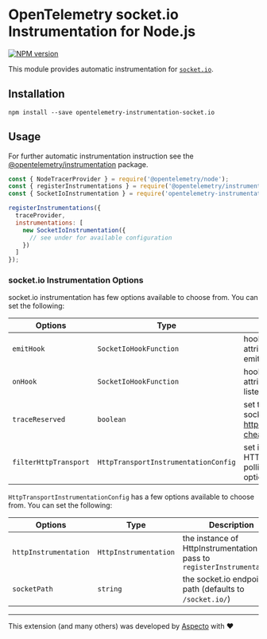 # OpenTelemetry socket.io Instrumentation for Node.js
[![NPM version](https://img.shields.io/npm/v/opentelemetry-instrumentation-socket.io.svg)](https://www.npmjs.com/package/opentelemetry-instrumentation-socket.io)

This module provides automatic instrumentation for [`socket.io`](https://github.com/socketio/socket.io).

## Installation

```
npm install --save opentelemetry-instrumentation-socket.io
```

## Usage
For further automatic instrumentation instruction see the [@opentelemetry/instrumentation](https://github.com/open-telemetry/opentelemetry-js/tree/main/packages/opentelemetry-instrumentation) package.

```js
const { NodeTracerProvider } = require('@opentelemetry/node');
const { registerInstrumentations } = require('@opentelemetry/instrumentation');
const { SocketIoInstrumentation } = require('opentelemetry-instrumentation-socket.io);

registerInstrumentations({
  traceProvider,
  instrumentations: [
    new SocketIoInstrumentation({
      // see under for available configuration
    })
  ]
});
```

### socket.io Instrumentation Options

socket.io instrumentation has few options available to choose from. You can set the following:

| Options        | Type                                   | Description                                                                                     |
| -------------- | -------------------------------------- | ----------------------------------------------------------------------------------------------- |
| `emitHook` | `SocketIoHookFunction` | hook for adding custom attributes before socket.io emits the event |
| `onHook` | `SocketIoHookFunction` | hook for adding custom attributes before the event listener (callback) is invoked |
| `traceReserved` | `boolean` | set to true if you want to trace socket.io reserved events (see https://socket.io/docs/v4/emit-cheatsheet/#Reserved-events) |
| `filterHttpTransport`| `HttpTransportInstrumentationConfig` | set if you want to filter out the HTTP traces when using HTTP polling as the transport (see options below)

`HttpTransportInstrumentationConfig` has a few options available to choose from. You can set the following:

| Options        | Type                                   | Description                                                                                     |
| -------------- | -------------------------------------- | ----------------------------------------------------------------------------------------------- |
| `httpInstrumentation`| `HttpInstrumentation` | the instance of HttpInstrumentation you pass to `registerInstrumentations`|
| `socketPath` | `string` | the socket.io endpoint path (defaults to `/socket.io/`) |
---

This extension (and many others) was developed by [Aspecto](https://www.aspecto.io/) with ❤️
